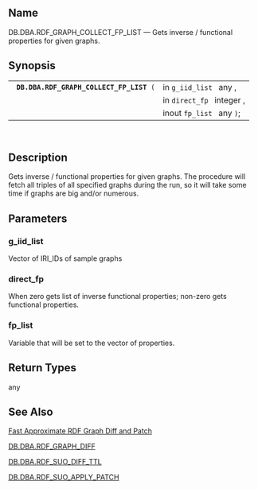 <div id="fn_rdf_graph_collect_fp_list" class="refentry">

<div class="titlepage">

</div>

<div class="refnamediv">

## Name

DB.DBA.RDF_GRAPH_COLLECT_FP_LIST — Gets inverse / functional properties
for given graphs.

</div>

<div class="refsynopsisdiv">

## Synopsis

<div id="fsyn_rdf_graph_collect_fp_list" class="funcsynopsis">

|                                               |                           |
|-----------------------------------------------|---------------------------|
| ` `**`DB.DBA.RDF_GRAPH_COLLECT_FP_LIST`**` (` | in `g_iid_list ` any ,    |
|                                               | in `direct_fp ` integer , |
|                                               | inout `fp_list ` any `)`; |

<div class="funcprototype-spacer">

 

</div>

</div>

</div>

<div id="desc_rdf_graph_collect_fp_list" class="refsect1">

## Description

Gets inverse / functional properties for given graphs. The procedure
will fetch all triples of all specified graphs during the run, so it
will take some time if graphs are big and/or numerous.

</div>

<div id="params_rdf_graph_collect_fp_list" class="refsect1">

## Parameters

<div id="id102151" class="refsect2">

### g_iid_list

Vector of IRI_IDs of sample graphs

</div>

<div id="id102154" class="refsect2">

### direct_fp

When zero gets list of inverse functional properties; non-zero gets
functional properties.

</div>

<div id="id102157" class="refsect2">

### fp_list

Variable that will be set to the vector of properties.

</div>

</div>

<div id="ret_rdf_graph_collect_fp_list" class="refsect1">

## Return Types

any

</div>

<div id="seealso_rdf_graph_collect_fp_list" class="refsect1">

## See Also

<a href="fastapproxdiffandpatch.html" class="link"
title="16.17.16. Fast Approximate RDF Graph Diff and Patch">Fast
Approximate RDF Graph Diff and Patch</a>

<a href="fn_rdf_graph_diff.html" class="link"
title="DB.DBA.RDF_GRAPH_DIFF">DB.DBA.RDF_GRAPH_DIFF</a>

<a href="fn_rdf_suo_diff_ttl.html" class="link"
title="DB.DBA.RDF_SUO_DIFF_TTL">DB.DBA.RDF_SUO_DIFF_TTL</a>

<a href="fn_rdf_suo_apply_patch.html" class="link"
title="DB.DBA.RDF_SUO_APPLY_PATCH">DB.DBA.RDF_SUO_APPLY_PATCH</a>

</div>

</div>
